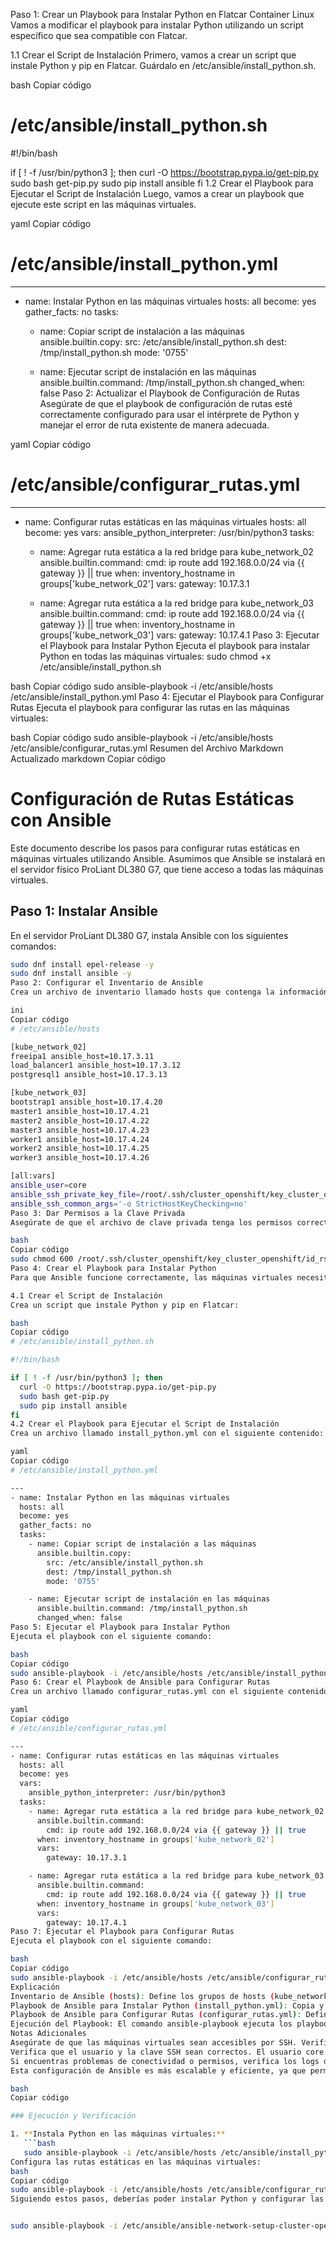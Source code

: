 Paso 1: Crear un Playbook para Instalar Python en Flatcar Container Linux
Vamos a modificar el playbook para instalar Python utilizando un script específico que sea compatible con Flatcar.

1.1 Crear el Script de Instalación
Primero, vamos a crear un script que instale Python y pip en Flatcar. Guárdalo en /etc/ansible/install_python.sh.

bash
Copiar código
# /etc/ansible/install_python.sh

#!/bin/bash

if [ ! -f /usr/bin/python3 ]; then
  curl -O https://bootstrap.pypa.io/get-pip.py
  sudo bash get-pip.py
  sudo pip install ansible
fi
1.2 Crear el Playbook para Ejecutar el Script de Instalación
Luego, vamos a crear un playbook que ejecute este script en las máquinas virtuales.

yaml
Copiar código
# /etc/ansible/install_python.yml

---
- name: Instalar Python en las máquinas virtuales
  hosts: all
  become: yes
  gather_facts: no
  tasks:
    - name: Copiar script de instalación a las máquinas
      ansible.builtin.copy:
        src: /etc/ansible/install_python.sh
        dest: /tmp/install_python.sh
        mode: '0755'

    - name: Ejecutar script de instalación en las máquinas
      ansible.builtin.command: /tmp/install_python.sh
      changed_when: false
Paso 2: Actualizar el Playbook de Configuración de Rutas
Asegúrate de que el playbook de configuración de rutas esté correctamente configurado para usar el intérprete de Python y manejar el error de ruta existente de manera adecuada.

yaml
Copiar código
# /etc/ansible/configurar_rutas.yml

---
- name: Configurar rutas estáticas en las máquinas virtuales
  hosts: all
  become: yes
  vars:
    ansible_python_interpreter: /usr/bin/python3
  tasks:
    - name: Agregar ruta estática a la red bridge para kube_network_02
      ansible.builtin.command:
        cmd: ip route add 192.168.0.0/24 via {{ gateway }} || true
      when: inventory_hostname in groups['kube_network_02']
      vars:
        gateway: 10.17.3.1

    - name: Agregar ruta estática a la red bridge para kube_network_03
      ansible.builtin.command:
        cmd: ip route add 192.168.0.0/24 via {{ gateway }} || true
      when: inventory_hostname in groups['kube_network_03']
      vars:
        gateway: 10.17.4.1
Paso 3: Ejecutar el Playbook para Instalar Python
Ejecuta el playbook para instalar Python en todas las máquinas virtuales:
sudo chmod +x /etc/ansible/install_python.sh

bash
Copiar código
sudo ansible-playbook -i /etc/ansible/hosts /etc/ansible/install_python.yml
Paso 4: Ejecutar el Playbook para Configurar Rutas
Ejecuta el playbook para configurar las rutas en las máquinas virtuales:

bash
Copiar código
sudo ansible-playbook -i /etc/ansible/hosts /etc/ansible/configurar_rutas.yml
Resumen del Archivo Markdown Actualizado
markdown
Copiar código
# Configuración de Rutas Estáticas con Ansible

Este documento describe los pasos para configurar rutas estáticas en máquinas virtuales utilizando Ansible. Asumimos que Ansible se instalará en el servidor físico ProLiant DL380 G7, que tiene acceso a todas las máquinas virtuales.

## Paso 1: Instalar Ansible

En el servidor ProLiant DL380 G7, instala Ansible con los siguientes comandos:

```bash
sudo dnf install epel-release -y
sudo dnf install ansible -y
Paso 2: Configurar el Inventario de Ansible
Crea un archivo de inventario llamado hosts que contenga la información de las máquinas virtuales. Puedes crear este archivo en el directorio /etc/ansible o en un directorio de tu elección.

ini
Copiar código
# /etc/ansible/hosts

[kube_network_02]
freeipa1 ansible_host=10.17.3.11
load_balancer1 ansible_host=10.17.3.12
postgresql1 ansible_host=10.17.3.13

[kube_network_03]
bootstrap1 ansible_host=10.17.4.20
master1 ansible_host=10.17.4.21
master2 ansible_host=10.17.4.22
master3 ansible_host=10.17.4.23
worker1 ansible_host=10.17.4.24
worker2 ansible_host=10.17.4.25
worker3 ansible_host=10.17.4.26

[all:vars]
ansible_user=core
ansible_ssh_private_key_file=/root/.ssh/cluster_openshift/key_cluster_openshift/id_rsa_key_cluster_openshift
ansible_ssh_common_args='-o StrictHostKeyChecking=no'
Paso 3: Dar Permisos a la Clave Privada
Asegúrate de que el archivo de clave privada tenga los permisos correctos:

bash
Copiar código
sudo chmod 600 /root/.ssh/cluster_openshift/key_cluster_openshift/id_rsa_key_cluster_openshift
Paso 4: Crear el Playbook para Instalar Python
Para que Ansible funcione correctamente, las máquinas virtuales necesitan tener Python instalado. Si estás utilizando Flatcar Container Linux (anteriormente CoreOS), deberás instalar Python en ellas.

4.1 Crear el Script de Instalación
Crea un script que instale Python y pip en Flatcar:

bash
Copiar código
# /etc/ansible/install_python.sh

#!/bin/bash

if [ ! -f /usr/bin/python3 ]; then
  curl -O https://bootstrap.pypa.io/get-pip.py
  sudo bash get-pip.py
  sudo pip install ansible
fi
4.2 Crear el Playbook para Ejecutar el Script de Instalación
Crea un archivo llamado install_python.yml con el siguiente contenido:

yaml
Copiar código
# /etc/ansible/install_python.yml

---
- name: Instalar Python en las máquinas virtuales
  hosts: all
  become: yes
  gather_facts: no
  tasks:
    - name: Copiar script de instalación a las máquinas
      ansible.builtin.copy:
        src: /etc/ansible/install_python.sh
        dest: /tmp/install_python.sh
        mode: '0755'

    - name: Ejecutar script de instalación en las máquinas
      ansible.builtin.command: /tmp/install_python.sh
      changed_when: false
Paso 5: Ejecutar el Playbook para Instalar Python
Ejecuta el playbook con el siguiente comando:

bash
Copiar código
sudo ansible-playbook -i /etc/ansible/hosts /etc/ansible/install_python.yml
Paso 6: Crear el Playbook de Ansible para Configurar Rutas
Crea un archivo llamado configurar_rutas.yml con el siguiente contenido:

yaml
Copiar código
# /etc/ansible/configurar_rutas.yml

---
- name: Configurar rutas estáticas en las máquinas virtuales
  hosts: all
  become: yes
  vars:
    ansible_python_interpreter: /usr/bin/python3
  tasks:
    - name: Agregar ruta estática a la red bridge para kube_network_02
      ansible.builtin.command:
        cmd: ip route add 192.168.0.0/24 via {{ gateway }} || true
      when: inventory_hostname in groups['kube_network_02']
      vars:
        gateway: 10.17.3.1

    - name: Agregar ruta estática a la red bridge para kube_network_03
      ansible.builtin.command:
        cmd: ip route add 192.168.0.0/24 via {{ gateway }} || true
      when: inventory_hostname in groups['kube_network_03']
      vars:
        gateway: 10.17.4.1
Paso 7: Ejecutar el Playbook para Configurar Rutas
Ejecuta el playbook con el siguiente comando:

bash
Copiar código
sudo ansible-playbook -i /etc/ansible/hosts /etc/ansible/configurar_rutas.yml
Explicación
Inventario de Ansible (hosts): Define los grupos de hosts (kube_network_02 y kube_network_03) y especifica las direcciones IP y las variables necesarias para la conexión SSH.
Playbook de Ansible para Instalar Python (install_python.yml): Copia y ejecuta un script para instalar Python y pip en las máquinas virtuales.
Playbook de Ansible para Configurar Rutas (configurar_rutas.yml): Define las tareas que se ejecutarán en cada host para agregar rutas estáticas.
Ejecución del Playbook: El comando ansible-playbook ejecuta los playbooks en los hosts definidos en el inventario, instalando Python y configurando las rutas estáticas como se especifica.
Notas Adicionales
Asegúrate de que las máquinas virtuales sean accesibles por SSH. Verifica que puedes conectarte a cada una de ellas usando la clave SSH especificada.
Verifica que el usuario y la clave SSH sean correctos. El usuario core y la clave privada /root/.ssh/cluster_openshift/key_cluster_openshift/id_rsa_key_cluster_openshift deben ser correctos y tener permisos adecuados.
Si encuentras problemas de conectividad o permisos, verifica los logs de Ansible y ajusta las configuraciones según sea necesario.
Esta configuración de Ansible es más escalable y eficiente, ya que permite aplicar configuraciones en múltiples máquinas virtuales en paralelo, asegurando consistencia y ahorrando tiempo.

bash
Copiar código

### Ejecución y Verificación

1. **Instala Python en las máquinas virtuales:**
   ```bash
   sudo ansible-playbook -i /etc/ansible/hosts /etc/ansible/install_python.yml
Configura las rutas estáticas en las máquinas virtuales:
bash
Copiar código
sudo ansible-playbook -i /etc/ansible/hosts /etc/ansible/configurar_rutas.yml
Siguiendo estos pasos, deberías poder instalar Python y configurar las rutas estáticas en tus máquinas virtuales utilizando Ansible.


sudo ansible-playbook -i /etc/ansible/ansible-network-setup-cluster-openshift/hosts /etc/ansible/ansible-network-setup-cluster-openshift/install_python.yml
